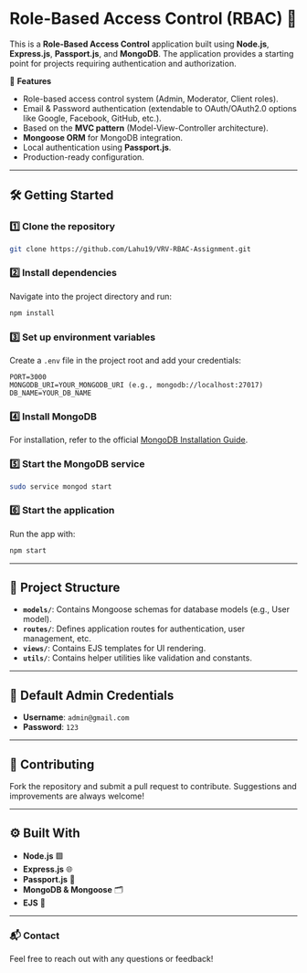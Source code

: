 
# Role-Based Access Control (RBAC) 🚀

This is a **Role-Based Access Control** application built using **Node.js**, **Express.js**, **Passport.js**, and **MongoDB**. The application provides a starting point for projects requiring authentication and authorization.

🌟 **Features**  
- Role-based access control system (Admin, Moderator, Client roles).
- Email & Password authentication (extendable to OAuth/OAuth2.0 options like Google, Facebook, GitHub, etc.).
- Based on the **MVC pattern** (Model-View-Controller architecture).
- **Mongoose ORM** for MongoDB integration.
- Local authentication using **Passport.js**.
- Production-ready configuration.

---

## 🛠️ Getting Started

### 1️⃣ Clone the repository  
```bash
git clone https://github.com/Lahu19/VRV-RBAC-Assignment.git
```

### 2️⃣ Install dependencies  
Navigate into the project directory and run:  
```bash
npm install
```

### 3️⃣ Set up environment variables  
Create a `.env` file in the project root and add your credentials:  
```env
PORT=3000
MONGODB_URI=YOUR_MONGODB_URI (e.g., mongodb://localhost:27017)
DB_NAME=YOUR_DB_NAME
```

### 4️⃣ Install MongoDB  
For installation, refer to the official [MongoDB Installation Guide](https://docs.mongodb.com/manual/installation/).  

### 5️⃣ Start the MongoDB service  
```bash
sudo service mongod start
```

### 6️⃣ Start the application  
Run the app with:  
```bash
npm start
```

---

## 📂 Project Structure  
- **`models/`**: Contains Mongoose schemas for database models (e.g., User model).  
- **`routes/`**: Defines application routes for authentication, user management, etc.  
- **`views/`**: Contains EJS templates for UI rendering.  
- **`utils/`**: Contains helper utilities like validation and constants.  

---

## 🔑 Default Admin Credentials  
- **Username**: `admin@gmail.com`  
- **Password**: `123`

---

## 🤝 Contributing  
Fork the repository and submit a pull request to contribute. Suggestions and improvements are always welcome!  

---

## ⚙️ Built With  
- **Node.js** 🟩  
- **Express.js** 🌐  
- **Passport.js** 🔑  
- **MongoDB & Mongoose** 🗂️  
- **EJS** 🎨  

---


### 📬 Contact  
Feel free to reach out with any questions or feedback!  
